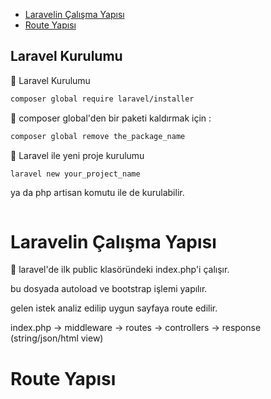 
- [Laravelin Çalışma Yapısı](#laravelin-çalışma-yapısı)
- [Route Yapısı](#route-yapısı)

## Laravel Kurulumu

🔔 Laravel Kurulumu

```bash
composer global require laravel/installer

```

🔔 composer global'den bir paketi kaldırmak için :

```bash
composer global remove the_package_name

```

🔔 Laravel ile yeni proje kurulumu

```bash
laravel new your_project_name

```

ya da php artisan komutu ile de kurulabilir.

```bash

```

# Laravelin Çalışma Yapısı

🔔 laravel'de ilk public klasöründeki index.php'i çalışır.

bu dosyada autoload ve bootstrap işlemi yapılır.

gelen istek analiz edilip uygun sayfaya route edilir.

index.php -> middleware -> routes -> controllers -> response (string/json/html view)

# Route Yapısı




 
